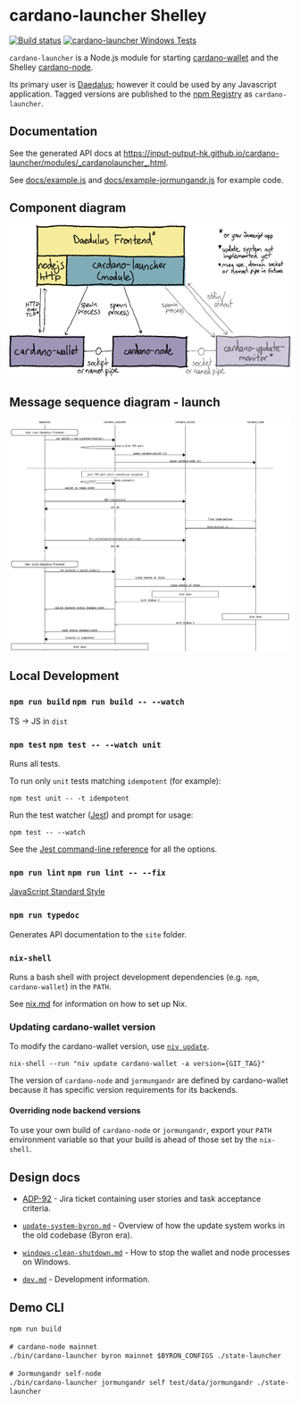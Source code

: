# cardano-launcher Shelley

[![Build status](https://badge.buildkite.com/98083d5651511146dab7911b99f20ff9b60b4f8be25298a82f.svg?branch=master)](https://buildkite.com/input-output-hk/cardano-launcher) [![cardano-launcher Windows Tests](https://github.com/input-output-hk/cardano-launcher/workflows/cardano-launcher%20Windows%20Tests/badge.svg?branch=master)](https://github.com/input-output-hk/cardano-launcher/actions?query=workflow%3A%22cardano-launcher+Windows+Tests%22+branch%3Amaster)

`cardano-launcher` is a Node.js module for starting
[cardano-wallet](https://github.com/input-output-hk/cardano-wallet)
and the Shelley
[cardano-node](https://github.com/input-output-hk/cardano-node).

Its primary user is
[Daedalus](https://github.com/input-output-hk/daedalus); however it
could be used by any Javascript application. Tagged versions are published to the [npm Registry](https://www.npmjs.com/package/cardano-launcher) as `cardano-launcher`.

## Documentation

See the generated API docs at https://input-output-hk.github.io/cardano-launcher/modules/_cardanolauncher_.html.

See [docs/example.js](./docs/example.js)
and [docs/example-jormungandr.js](./docs/example-jormungandr.js)
for example code.

## Component diagram

![Component diagram](./docs/component-diagram.png)

## Message sequence diagram - launch

![Component diagram](./docs/launch.png)


## Local Development

### `npm run build` `npm run build -- --watch`

TS -> JS in `dist`

### `npm test` `npm test -- --watch unit`

Runs all tests.

To run only `unit` tests matching `idempotent` (for example):

    npm test unit -- -t idempotent

Run the test watcher ([Jest](https://jestjs.io/docs/en/getting-started)) and prompt for usage:

    npm test -- --watch

See the [Jest command-line reference](https://jestjs.io/docs/en/cli) for all the options.

### `npm run lint` `npm run lint -- --fix`

[JavaScript Standard Style](https://standardjs.com/)

### `npm run typedoc`

Generates API documentation to the `site` folder.

### `nix-shell`

Runs a bash shell with project development dependencies (e.g. `npm`,
`cardano-wallet`) in the `PATH`.

See [nix.md](https://github.com/input-output-hk/iohk-nix/blob/master/docs/nix.md)
for information on how to set up Nix.

### Updating cardano-wallet version

To modify the cardano-wallet version, use [`niv update`](https://github.com/nmattia/niv#update).

    nix-shell --run "niv update cardano-wallet -a version={GIT_TAG}"

The version of `cardano-node` and `jormungandr` are defined by
cardano-wallet because it has specific version requirements for its
backends.

#### Overriding node backend versions

To use your own build of `cardano-node` or `jormungandr`, export your
`PATH` environment variable so that your build is ahead of those set
by the `nix-shell`.

## Design docs

 * [ADP-92](https://jira.iohk.io/browse/ADP-92) - Jira ticket
   containing user stories and task acceptance criteria.

 * [`update-system-byron.md`](./docs/update-system-byron.md) -
   Overview of how the update system works in the old codebase (Byron
   era).

 * [`windows-clean-shutdown.md`](./docs/windows-clean-shutdown.md) -
   How to stop the wallet and node processes on Windows.

 * [`dev.md`](./docs/dev.md) - Development information.

## Demo CLI
```shell script
npm run build

# cardano-node mainnet
./bin/cardano-launcher byron mainnet $BYRON_CONFIGS ./state-launcher

# Jormungandr self-node
./bin/cardano-launcher jormungandr self test/data/jormungandr ./state-launcher
```
